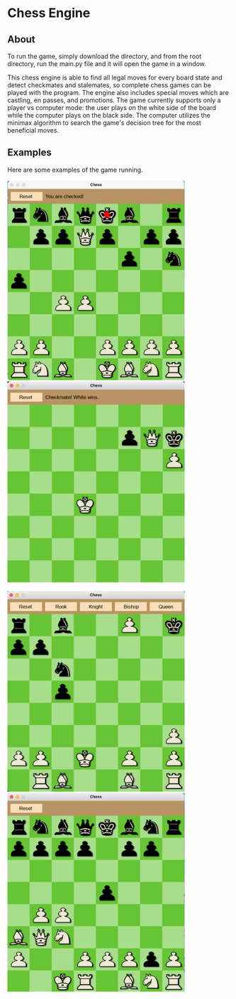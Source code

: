 # Chess Engine

## About

To run the game, simply download the directory, and from the root directory, run the main.py file and it will open the game in a window. 

This chess engine is able to find all legal moves for every board state and detect checkmates and stalemates, so complete chess games can be played with the program. The engine also includes special moves which are castling, en passes, and promotions. The game currently supports only a player vs computer mode: the user plays on the white side of the board while the computer plays on the black side. The computer utilizes the minimax algorithm to search the game's decision tree for the most beneficial moves.

## Examples

Here are some examples of the game running.
<br></br>
<img src="public/example_board.png" width="400px" text-align="center">
&nbsp;
<img src="public/example_board2.png" width="400px" text-align="center">
<br></br>
<img src="public/example_board3.png" width="400px" text-align="center">
&nbsp;
<img src="public/example_board4.png" width="400px" text-align="center">
